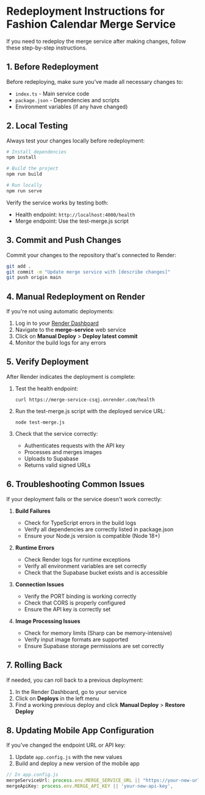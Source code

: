 # Redeployment Instructions for Fashion Calendar Merge Service

If you need to redeploy the merge service after making changes, follow these step-by-step instructions.

## 1. Before Redeployment

Before redeploying, make sure you've made all necessary changes to:

- `index.ts` - Main service code
- `package.json` - Dependencies and scripts
- Environment variables (if any have changed)

## 2. Local Testing

Always test your changes locally before redeployment:

```bash
# Install dependencies
npm install

# Build the project
npm run build

# Run locally
npm run serve
```

Verify the service works by testing both:
- Health endpoint: `http://localhost:4000/health`
- Merge endpoint: Use the test-merge.js script

## 3. Commit and Push Changes

Commit your changes to the repository that's connected to Render:

```bash
git add .
git commit -m "Update merge service with [describe changes]"
git push origin main
```

## 4. Manual Redeployment on Render

If you're not using automatic deployments:

1. Log in to your [Render Dashboard](https://dashboard.render.com)
2. Navigate to the **merge-service** web service
3. Click on **Manual Deploy** > **Deploy latest commit**
4. Monitor the build logs for any errors

## 5. Verify Deployment

After Render indicates the deployment is complete:

1. Test the health endpoint:
   ```
   curl https://merge-service-csqj.onrender.com/health
   ```

2. Run the test-merge.js script with the deployed service URL:
   ```
   node test-merge.js
   ```

3. Check that the service correctly:
   - Authenticates requests with the API key
   - Processes and merges images
   - Uploads to Supabase
   - Returns valid signed URLs

## 6. Troubleshooting Common Issues

If your deployment fails or the service doesn't work correctly:

1. **Build Failures**
   - Check for TypeScript errors in the build logs
   - Verify all dependencies are correctly listed in package.json
   - Ensure your Node.js version is compatible (Node 18+)

2. **Runtime Errors**
   - Check Render logs for runtime exceptions
   - Verify all environment variables are set correctly
   - Check that the Supabase bucket exists and is accessible

3. **Connection Issues**
   - Verify the PORT binding is working correctly
   - Check that CORS is properly configured
   - Ensure the API key is correctly set

4. **Image Processing Issues**
   - Check for memory limits (Sharp can be memory-intensive)
   - Verify input image formats are supported
   - Ensure Supabase storage permissions are set correctly

## 7. Rolling Back

If needed, you can roll back to a previous deployment:

1. In the Render Dashboard, go to your service
2. Click on **Deploys** in the left menu
3. Find a working previous deploy and click **Manual Deploy** > **Restore Deploy**

## 8. Updating Mobile App Configuration

If you've changed the endpoint URL or API key:

1. Update `app.config.js` with the new values
2. Build and deploy a new version of the mobile app

```javascript
// In app.config.js
mergeServiceUrl: process.env.MERGE_SERVICE_URL || "https://your-new-url.onrender.com/merge-clothes",
mergeApiKey: process.env.MERGE_API_KEY || 'your-new-api-key',
```
